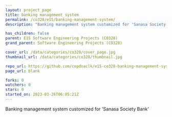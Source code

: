 ```yaml
---
layout: project_page
title: banking management system
permalink: /co328/e15/banking-management-system/
description: "Banking management system customized for 'Sanasa Society Bank'"

has_children: false
parent: E15 Software Engineering Projects (CO328)
grand_parent: Software Engineering Projects (CO328)

cover_url: /data/categories/co328/cover_page.jpg
thumbnail_url: /data/categories/co328/thumbnail.jpg

repo_url: https://github.com/cepdnaclk/e15-co328-banking-management-system
page_url: blank

forks: 0
watchers: 0
stars: 0
started_on: 2023-03-26T06:05:21Z
---
```

Banking management system customized for 'Sanasa Society Bank'

